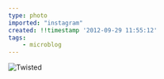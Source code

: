 ```yaml
---
type: photo
imported: "instagram"
created: !!timestamp '2012-09-29 11:55:12'
tags:
    - microblog
---
```

![Twisted](/media/images/photos/2012/09/57d57132e1482f28ff596006a484947f.jpg)


